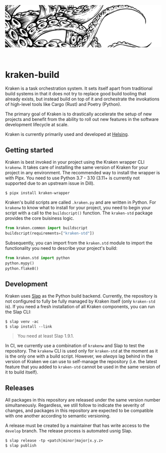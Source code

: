 <img align="center" src="docs/content/img/title.png">

&nbsp;

# kraken-build

Kraken is a task orchestration system. It sets itself apart from traditional build systems in that it does not
try to replace good build tooling that already exists, but instead build on top of it and orchestrate the
invokations of high-level tools like Cargo (Rust) and Poetry (Python).

The primary goal of Kraken is to drastically accelerate the setup of new projects and benefit from the ability
to roll out new features in the software development lifecycle at scale.

Kraken is currently primarily used and developed at [Helsing](https://helsing.ai).

## Getting started

Kraken is best invoked in your project using the Kraken wrapper CLI `krakenw`. It takes care of installing the same
version of Kraken for your project in any environment. The recommended way to install the wrapper is with Pipx.
You need to use Python 3.7 - 3.10 (3.11+ is currently not supported due to an upstream issue in Dill).

    $ pipx install kraken-wrapper

Kraken's build scripts are called `.kraken.py` and are written in Python. For `krakenw` to know what to install for
your project, you need to begin your script with a call to the `buildscript()` function. The `kraken-std` package
provides the core buisiness logic.

```py
from kraken.common import buildscript
buildscript(requirements=["kraken-std"])
```

Subsequently, you can import from the `kraken.std` module to import the functionality you need to describe your
project's build:

```py
from kraken.std import python
python.mypy()
python.flake8()
```

## Development

  [Slap]: https://github.com/NiklasRosenstein/slap

Kraken uses [Slap][] as the Python build backend. Currently, the repository is not configured to fully be fully
managed by Kraken itself (only `kraken-std` is). If you need a fresh installation of all Kraken components, you can
run the Slap CLI:

    $ slap venv -ac
    $ slap install --link

> You need at least Slap 1.9.1.

In CI, we currently use a combination of `krakenw` and Slap to test the repository. The `krakenw` CLI is used only
for `kraken-std` at the moment as it is the only one with a build script. However, we _always_ lag behind in the
version of Kraken we can use to self-manage the repository (i.e. the latest feature that you added to `kraken-std`
cannot be used in the same version of it to build itself).

## Releases

All packages in this repository are released under the same version number simultaneously. Regardless, we still
follow to indicate the severity of changes, and packages in this repository are expected to be compatible with
one another according to semantic versioning.

A release must be created by a maintainer that has write access to the `develop` branch. The release process
is automated usnig Slap.

    $ slap release -tp <patch|minor|major|x.y.z>
    $ slap publish
